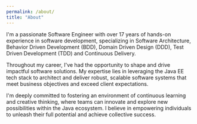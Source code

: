 ```yaml
---
permalink: /about/
title: "About"
---
```


I'm a passionate Software Engineer with over 17 years of hands-on experience in software development, specializing in
Software Architecture, Behavior Driven Development (BDD), Domain Driven Design (DDD), Test Driven Development (TDD) and
Continuous Delivery.

Throughout my career, I've had the opportunity to shape and drive impactful software solutions. My expertise lies in
leveraging the Java EE tech stack to architect and deliver robust, scalable software systems that meet business 
objectives
and exceed client expectations.

I'm deeply committed to fostering an environment of continuous learning and creative thinking, where teams can innovate
and explore new possibilities within the Java ecosystem. I believe in empowering individuals to unleash their full
potential and achieve collective success.
